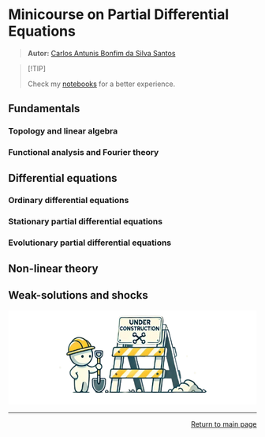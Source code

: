 #   Minicourse on Partial Differential Equations

>   **Autor:** [Carlos Antunis Bonfim da Silva Santos](https://github.com/carlos-antunis-physics/)

>   [!TIP]
>
>   Check my [notebooks](./notebooks/) for a better experience.

##  Fundamentals
###     Topology and linear algebra
###     Functional analysis and Fourier theory
##  Differential equations
###     Ordinary differential equations
###     Stationary partial differential equations
###     Evolutionary partial differential equations
##  Non-linear theory
##  Weak-solutions and shocks

![under construction](../under-construction.png)

---
<div align="Right">

[Return to main page](../README.md)

</div>